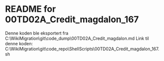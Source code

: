 # README for 00TD02A_Credit_magdalon_167
Denne koden ble eksportert fra C:\WikiMigration\git\code_dump\00TD02A_Credit_magdalon.md
Link til denne koden: C:\WikiMigration\git\code_repo\ShellScripts\00TD02A_Credit_magdalon_167.sh
